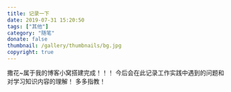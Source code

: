 ```yaml
---
title: 记录一下
date: 2019-07-31 15:20:50
tags: ["其他"]
category: "随笔"
donate: false
thumbnail: /gallery/thumbnails/bg.jpg
copyright: true
---
```


撒花~属于我的博客小窝搭建完成！！！
今后会在此记录工作实践中遇到的问题和对学习知识内容的理解！
多多指教！
